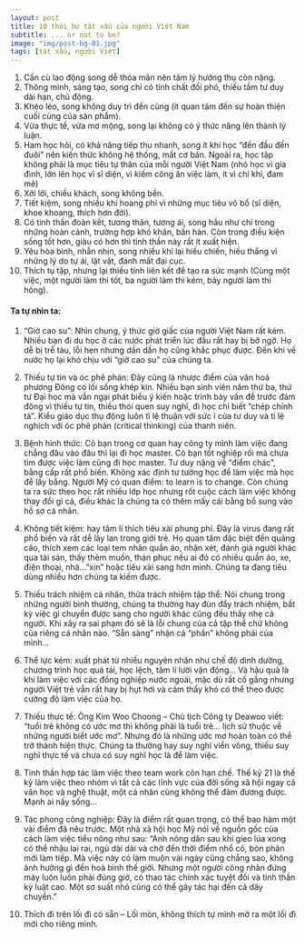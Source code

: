 ```yaml
---
layout: post
title: 10 thói hư tật xấu của người Việt Nam
subtitle: ... or not to be?
image: "img/post-bg-01.jpg"
tags: [tật xấu, người Việt]
---
```

1. Cần cù lao động song dễ thỏa mãn nên tâm lý hưởng thụ còn nặng.
2. Thông minh, sáng tạo, song chỉ có tính chất đối phó, thiếu tầm tư duy dài hạn, chủ động.
3. Khéo léo, song không duy trì đến cùng (ít quan tâm đến sự hoàn thiện cuối cùng của sản phẩm).
4. Vừa thực tế, vừa mơ mộng, song lại không có ý thức nâng lên thành lý luận.
5. Ham học hỏi, có khả năng tiếp thu nhanh, song ít khi học “đến đầu đến đuôi” nên kiến thức không hệ thống, mất cơ bản. Ngoài ra, học tập không phải là mục tiêu tự thân của mỗi người Việt Nam (nhỏ học vì gia đình, lớn lên học vì sĩ diện, vì kiếm công ăn việc làm, ít vì chí khí, đam mê)
6. Xởi lởi, chiều khách, song không bền.
7. Tiết kiệm, song nhiều khi hoang phí vì những mục tiêu vô bổ (sĩ diện, khoe khoang, thích hơn đời).
8. Có tinh thần đoàn kết, tương thân, tương ái, song hầu như chỉ trong những hoàn cảnh, trường hợp khó khăn, bần hàn. Còn trong điều kiện sống tốt hơn, giàu có hơn thì tinh thần này rất ít xuất hiện.
9. Yêu hòa bình, nhẫn nhịn, song nhiều khi lại hiếu chiến, hiếu thắng vì những lý do tự ái, lặt vặt, đánh mất đại cục.
10. Thích tụ tập, nhưng lại thiếu tính liên kết để tạo ra sức mạnh (Cùng một việc, một người làm thì tốt, ba người làm thì kém, bảy người làm thì hỏng).

#### Ta tự nhìn ta:

1. “Giờ cao su”: Nhìn chung, ý thức giờ giấc của người Việt Nam rất kém. Nhiều bạn đi du học ở các nước phát triển lúc đầu rất hay bị bỡ ngỡ. Họ dễ bị trễ tàu, lỗi hẹn nhưng dần dần họ cũng khắc phục được. Ðến khi về nước họ lại khó chịu với “giờ cao su” của chúng ta.

2. Thiếu tự tin và óc phê phán: Ðây cũng là nhược điểm của văn hoá phương Ðông có lối sống khép kín. Nhiều bạn sinh viên năm thứ ba, thứ tư Ðại học mà vẫn ngại phát biểu ý kiến hoặc trình bày vấn đề trước đám đông vì thiếu tự tin, thiếu thói quen suy nghĩ, đi học chỉ biết “chép chính tả”. Kiểu giáo dục thụ động luôn tỉ lệ thuận với sức ì của tư duy và tỉ lệ nghịch với óc phê phán (critical thinking) của thanh niên.

3. Bệnh hình thức: Có bạn trong cơ quan hay công ty mình làm việc đang chẳng đâu vào đâu thì lại đi học master. Có bạn tốt nghiệp rồi mà chưa tìm được việc làm cũng đi học master. Tư duy nặng về “điểm chác”, bằng cấp rất phổ biến. Không xác định tư tưởng học để làm việc mà học để lấy bằng. Người Mỹ có quan điểm: to learn is to change. Còn chúng ta ra sức theo học rất nhiều lớp học nhưng rốt cuộc cách làm việc không thay đổi gì cả, điều khác là chúng ta có thêm mấy cái bằng bổ sung vào hồ sơ cá nhân.

4. Không tiết kiệm: hay tâm lí thích tiêu xài phung phí. Ðây là virus đang rất phổ biến và rất dễ lây lan trong giới trẻ. Họ quan tâm đặc biệt đến quảng cáo, thích xem các loại tem nhãn quần áo, nhận xét, đánh giá người khác qua tài sản, thấy thèm muốn, thán phục nếu ai đó có nhiều quần áo, xe, điện thoại, nhà…”xịn” hoặc tiêu xài sang hơn mình. Chúng ta đang tiêu dùng nhiều hơn chúng ta kiếm được.

5. Thiếu trách nhiệm cá nhân, thừa trách nhiệm tập thể: Nói chung trong những người bình thường, chúng ta thường hay đùn đẩy trách nhiệm, bất kỳ việc gì chuyển được sang cho người khác cũng đều thấy nhẹ cả người. Khi xảy ra sai phạm đó sẽ là lỗi chung của cả tập thể chứ không của riêng cá nhân nào. “Sẵn sàng” nhận cả “phần” không phải của mình…

6. Thể lực kém: xuất phát từ nhiều nguyên nhân như chế độ dinh dưỡng, chương trình học quá tải, học lệch, tâm lí lười vận động… Và hậu quả là khi làm việc với các đồng nghiệp nước ngoài, mặc dù rất cố gắng nhưng người Việt trẻ vẫn rất hay bị hụt hơi và cảm thấy khó có thể theo được cường độ làm việc của họ.

7. Thiếu thực tế: Ông Kim Woo Choong – Chủ tịch Công ty Deawoo viết: “tuổi trẻ không có ước mơ thì không phải là tuổi trẻ… lịch sử thuộc về những người biết ước mơ”. Nhưng đó là những ước mơ hoàn toàn có thể trở thành hiện thực. Chúng ta thường hay suy nghĩ viển vông, thiếu suy nghĩ thực tế và chưa có suy nghĩ học là để làm việc.

8. Tinh thần hợp tác làm việc theo team work còn hạn chế. Thế kỷ 21 là thế kỷ làm việc theo nhóm vì tất cả các lĩnh vực của đời sống xã hội ngay cả văn học và nghệ thuật, một cá nhân cũng không thể đảm đương được. Mạnh ai nấy sống…

9. Tác phong công nghiệp: Ðây là điểm rất quan trọng, có thể bao hàm một vài điểm đã nêu trước. Một nhà xã hội học Mỹ nói về nguồn gốc của cách làm việc tiểu nông như sau: “Anh nông dân sau khi gieo lúa xong có thể nhậu lai rai, ngủ dài dài và chờ đến thời điểm nhổ cỏ, bón phân mới làm tiếp. Mà việc này có làm muộn vài ngày cũng chẳng sao, không ảnh hưởng gì đến hoà bình thế giới. Nhưng một người công nhân đứng máy luôn luôn phải đúng giờ, có thao tác chính xác tuyệt đối và tinh thần kỷ luật cao. Một sơ suất nhỏ cũng có thể gây tác hại đến cả dây chuyền.”

10. Thích đi trên lối đi có sẵn – Lối mòn, không thích tự mình mở ra một lối đi mới cho riêng mình.